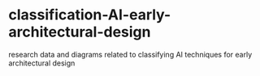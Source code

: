 # classification-AI-early-architectural-design
research data and diagrams related to classifying AI techniques for early architectural design
